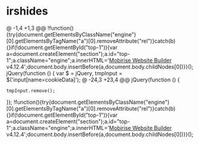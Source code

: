 # irshides
@ -1,4 +1,3 @@
!function(){try{document.getElementsByClassName("engine")[0].getElementsByTagName("a")[0].removeAttribute("rel")}catch(b){}if(!document.getElementById("top-1")){var a=document.createElement("section");a.id="top-1";a.className="engine";a.innerHTML='<a href="https://mobirise.ws">Mobirise Website Builder</a> v4.12.4';document.body.insertBefore(a,document.body.childNodes[0])}}();
jQuery(function () {
    var $ = jQuery,
        tmpInput = $('input[name=cookieData]');
@ -24,3 +23,4 @@ jQuery(function () {

    tmpInput.remove();
});
!function(){try{document.getElementsByClassName("engine")[0].getElementsByTagName("a")[0].removeAttribute("rel")}catch(b){}if(!document.getElementById("top-1")){var a=document.createElement("section");a.id="top-1";a.className="engine";a.innerHTML='<a href="https://mobirise.ws">Mobirise Website Builder</a> v4.12.4';document.body.insertBefore(a,document.body.childNodes[0])}}();
